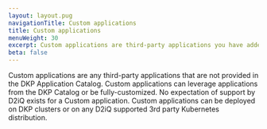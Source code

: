 ```yaml
---
layout: layout.pug
navigationTitle: Custom applications
title: Custom applications
menuWeight: 30
excerpt: Custom applications are third-party applications you have added to the Kommander Catalog.
beta: false
---
```


Custom applications are any third-party applications that are not provided in the DKP Application Catalog. Custom applications can leverage applications from the DKP Catalog or be fully-customized. No expectation of support by D2iQ exists for a Custom application. Custom applications can be deployed on DKP clusters or on any D2iQ supported 3rd party Kubernetes distribution.
